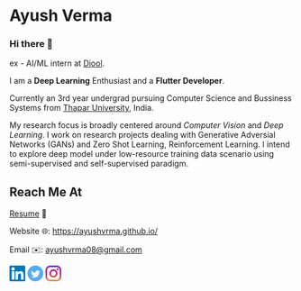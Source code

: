 # Ayush Verma

### Hi there 👋

ex - AI/ML intern at [Diool](https://www.diool.com/).


I am a **Deep Learning** Enthusiast and a **Flutter Developer**.


Currently an 3rd year undergrad pursuing Computer Science and Bussiness Systems from [Thapar University](https://www.thapar.edu/), India.

My research focus is broadly centered around *Computer Vision* and *Deep Learning*. I work on research projects dealing with Generative Adversial Networks (GANs) and Zero Shot Learning, Reinforcement Learning. I intend to explore deep model under low-resource training data scenario using semi-supervised and self-supervised paradigm.


## Reach Me At
[Resume](https://ayushvrma.github.io/uploads/resume.pdf) 📄

Website 🌐: <https://ayushvrma.github.io/>

Email ✉️: ayushvrma08@gmail.com

[<img src="Assets/linkedin.svg" width="28">](https://www.linkedin.com/in/ayushvrma/)
[<img src="Assets/twitter.svg" width="28">](https://twitter.com/_oyus_/) [<img src="Assets/instagram.svg" width="28">](https://instagram.com/ayush.vrma)
